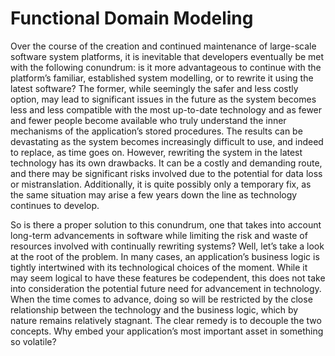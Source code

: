 # Functional Domain Modeling

Over the course of the creation and continued maintenance of large-scale software system platforms, it is inevitable that developers eventually be met with the following conundrum: is it more advantageous to continue with the platform’s familiar, established system modelling, or to rewrite it using the latest software? The former, while seemingly the safer and less costly option, may lead to significant issues in the future as the system becomes less and less compatible with the most up-to-date technology and as fewer and fewer people become available who truly understand the inner mechanisms of the application’s stored procedures. The results can be devastating as the system becomes increasingly difficult to use, and indeed to replace, as time goes on. However, rewriting the system in the latest technology has its own drawbacks. It can be a costly and demanding route, and there may be significant risks involved due to the potential for data loss or mistranslation. Additionally, it is quite possibly only a temporary fix, as the same situation may arise a few years down the line as technology continues to develop.

So is there a proper solution to this conundrum, one that takes into account long-term advancements in software while limiting the risk and waste of resources involved with continually rewriting systems? Well, let’s take a look at the root of the problem. In many cases, an application’s business logic is tightly intertwined with its technological choices of the moment. While it may seem logical to have these features be codependent, this does not take into consideration the potential future need for advancement in technology. When the time comes to advance, doing so will be restricted by the close relationship between the technology and the business logic, which by nature remains relatively stagnant. The clear remedy is to decouple the two concepts. Why embed your application’s most important asset in something so volatile?

